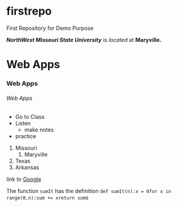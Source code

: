 # firstrepo
First Repository for Demo Purpose

***NorthWest Missouri State University*** is *located* at **Maryville.**

# Web Apps
### Web Apps
###### Web Apps

- Go to Class
- Listen 
    - make notes
- practice

1. Missouri
    1. Maryville
2. Texas
3. Arkansas

link to [Google](https://www.google.com/)

The function `sumIt` has the definition
```def sumIt(n):x = 0for x in range(0,n):sum += xreturn sum```s

